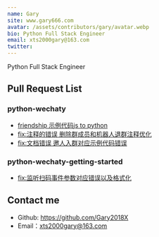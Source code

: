 ```yaml
---
name: Gary
site: www.gary666.com
avatar: /assets/contributors/gary/avatar.webp
bio: Python Full Stack Engineer
email: xts2000gary@163.com
twitter:   
---
```


Python Full Stack Engineer

## Pull Request List

### python-wechaty

- [friendship 示例代码js to python](https://github.com/wechaty/python-wechaty/pull/327)
- [fix:注释的错误 删除群成员和机器人退群注释优化](https://github.com/wechaty/python-wechaty/pull/325)
- [fix:文档错误 邀人入群对应示例代码错误](https://github.com/wechaty/python-wechaty/pull/324)

### python-wechaty-getting-started

- [fix:监听扫码事件参数对应错误以及格式化](https://github.com/wechaty/python-wechaty-getting-started/pull/76)

## Contact me

- Github: <https://github.com/Gary2018X>
- Email：<xts2000gary@163.com>
